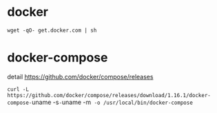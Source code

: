 # docker

`wget -qO- get.docker.com | sh`

# docker-compose

detail https://github.com/docker/compose/releases

`curl -L https://github.com/docker/compose/releases/download/1.16.1/docker-compose-`uname -s`-`uname -m` -o /usr/local/bin/docker-compose`